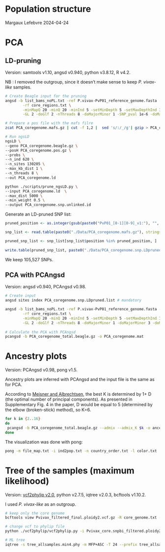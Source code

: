 Population structure
================
Margaux Lefebvre
2024-04-24

# PCA

## LD-pruning

Version: samtools v1.10, angsd v0.940, python v3.8.12, R v4.2.

NB : I removed the outgroup, since it doesn’t make sense to keep *P.
vivax-like* samples.

``` bash
# Create Beagle input for the pruning
angsd -b list_bams_noPL.txt -ref P.vivax-PvP01_reference_genome.fasta -out PCA_coregenome \
        -rf core_regions.txt \
        -minMapQ 20 -minQ 20 -minInd 5 -setMinDepth 5 -setMaxDepthInd 106 -doCounts 1 \
        -GL 2 -doGlf 2 -nThreads 8 -doMajorMinor 1 -SNP_pval 1e-6 -doMaf 1 -minMaf 0.05

# Prepare a pos file with the mafs filre
zcat PCA_coregenome.mafs.gz | cut -f 1,2 |  sed 's/:/_/g'| gzip > PCA_coregenome.pos.gz

# Run ngsLD
ngsLD \
--geno PCA_coregenome.beagle.gz \
--posH PCA_coregenome.pos.gz \
--probs \
--n_ind 620 \
--n_sites 130205 \
--max_kb_dist 1 \
--n_threads 8 \
--out PCA_coregenome.ld

python ./scripts/prune_ngsLD.py \
--input PCA_coregenome.ld  \
--max_dist 5000 \
--min_weight 0.5 \
--output PCA_coregenome.snp.unlinked.id
```

Generate an LD-pruned SNP list:

``` r
pruned_position <- as.integer(gsub(paste0("PvP01_[0-1][0-9]_v1:"), "", readLines(paste0("~/Documents/P.vivax_project/SAM_P.VIVAX/PCA/Data/PCA_coregenome.snp.unlinked.id"))))

snp_list <- read.table(paste0("./Data/PCA_coregenome.mafs.gz"), stringsAsFactors = F, header = T)[,1:4]

pruned_snp_list <- snp_list[snp_list$position %in% pruned_position, ]
  
write.table(pruned_snp_list, paste0("./Data/PCA_coregenome.snp.LDpruned.list"), col.names = F, row.names = F, quote = F, sep = "\t")
```

We keep 105,527 SNPs.

## PCA with PCAngsd

Version: angsd v0.940, PCAngsd v0.98.

``` bash
# Create input
angsd sites index PCA_coregenome.snp.LDpruned.list # mandatory

angsd -b list_bams_noPL.txt -ref P.vivax-PvP01_reference_genome.fasta -out PCA_coregenome_total \
        -rf core_regions.txt \
        -minMapQ 20 -minQ 20 -minInd 5 -setMinDepth 5 -setMaxDepthInd 106 -doCounts 1 \
        -GL 2 -doGlf 2 -nThreads 8 -doMajorMinor 1 -doMajorMinor 3 -doMAF 1 -doPost 1 -doIBS 1 -doCov 1 -makeMatrix 1 -sites PCA_coregenome.snp.LDpruned.list
        
# Calculate the PCA with PCAngsd
pcangsd -b PCA_coregenome_total.beagle.gz -o PCA_coregenome.mat
```

# Ancestry plots

Version: PCAngsd v0.98, pong v1.5.

Ancestry plots are inferred with PCAngsd and the input file is the same
as for PCA.

According to [Meisner and Albrechtsen](10.1534/genetics.118.30133), the
best K is determined by 1+ D (the optimal number of principal
components). As presented in Supplementary Fig. 4 in the paper, D would
be equal to 5 (determined by the elbow (broken-stick) method), so K=6.

``` bash
for k in {2..16}
do
 pcangsd -b PCA_coregenome_total.beagle.gz --admix --admix_K $k -o ancestry
done
```

The visualization was done with pong:

``` bash
pong -m file_map.txt -i ind2pop.txt -n country_order.txt -l color.txt 
```

# Tree of the samples (maximum likelihood)

Version: [vcf2phylip v2.0](https://doi.org/10.5281/zenodo.2540861),
python v2.7.5, iqtree v2.0.3, bcftools v1.10.2.

I used *P. vivax-like* as an outgroup.

``` bash
# keep only the core genome
bcftools view Pvivax_filtered_final.ploidy2.vcf.gz -R core_genome.txt -o Pvivax_core.snpbi_filtered.ploidy2.vcf.gz

# change vcf to phylip file
python ./vcf2phylip/vcf2phylip.py -i Pvivax_core.snpbi_filtered.ploidy2.vcf.gz --output-prefix tree_allsamples -o p1537.PL.Cameroon

# ML tree
iqtree -s tree_allsamples.min4.phy -m MFP+ASC -T 24 --prefix tree_allsamples -o p1537.PL.Cameroon -B 1000 -alrt 1000 -st DNA #MFP+ASC = model finder for dataset with only variable sites
```
